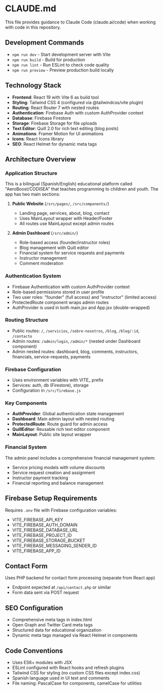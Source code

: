 # CLAUDE.md

This file provides guidance to Claude Code (claude.ai/code) when working with code in this repository.

## Development Commands

- `npm run dev` - Start development server with Vite
- `npm run build` - Build for production
- `npm run lint` - Run ESLint to check code quality
- `npm run preview` - Preview production build locally

## Technology Stack

- **Frontend**: React 19 with Vite 6 as build tool
- **Styling**: Tailwind CSS 4 (configured via @tailwindcss/vite plugin)
- **Routing**: React Router 7 with nested routes
- **Authentication**: Firebase Auth with custom AuthProvider context
- **Database**: Firebase Firestore
- **Storage**: Firebase Storage for file uploads
- **Text Editor**: Quill 2.0 for rich text editing (blog posts)
- **Animations**: Framer Motion for UI animations
- **Icons**: React Icons library
- **SEO**: React Helmet for dynamic meta tags

## Architecture Overview

### Application Structure
This is a bilingual (Spanish/English) educational platform called "AeroBoost/CODISEA" that teaches programming to children and youth. The app has two main sections:

1. **Public Website** (`/src/pages/`, `/src/components/`)
   - Landing page, services, about, blog, contact
   - Uses MainLayout wrapper with Header/Footer
   - All routes use MainLayout except admin routes

2. **Admin Dashboard** (`/src/admin/`)
   - Role-based access (founder/instructor roles)
   - Blog management with Quill editor
   - Financial system for service requests and payments
   - Instructor management
   - Comment moderation

### Authentication System
- Firebase Authentication with custom AuthProvider context
- Role-based permissions stored in user profile
- Two user roles: "founder" (full access) and "instructor" (limited access)
- ProtectedRoute component wraps admin routes
- AuthProvider is used in both main.jsx and App.jsx (double-wrapped)

### Routing Structure
- Public routes: `/`, `/servicios`, `/sobre-nosotros`, `/blog`, `/blog/:id`, `/contacto`
- Admin routes: `/admin/login`, `/admin/*` (nested under Dashboard component)
- Admin nested routes: dashboard, blog, comments, instructors, financials, service-requests, payments

### Firebase Configuration
- Uses environment variables with VITE_ prefix
- Services: auth, db (Firestore), storage
- Configuration in `/src/firebase.js`

### Key Components
- **AuthProvider**: Global authentication state management
- **Dashboard**: Main admin layout with nested routing
- **ProtectedRoute**: Route guard for admin access
- **QuillEditor**: Reusable rich text editor component
- **MainLayout**: Public site layout wrapper

### Financial System
The admin panel includes a comprehensive financial management system:
- Service pricing models with volume discounts
- Service request creation and assignment
- Instructor payment tracking
- Financial reporting and balance management

## Firebase Setup Requirements
Requires `.env` file with Firebase configuration variables:
- VITE_FIREBASE_API_KEY
- VITE_FIREBASE_AUTH_DOMAIN
- VITE_FIREBASE_DATABASE_URL
- VITE_FIREBASE_PROJECT_ID
- VITE_FIREBASE_STORAGE_BUCKET
- VITE_FIREBASE_MESSAGING_SENDER_ID
- VITE_FIREBASE_APP_ID

## Contact Form
Uses PHP backend for contact form processing (separate from React app)
- Endpoint expected at `/api/contact.php` or similar
- Form data sent via POST request

## SEO Configuration
- Comprehensive meta tags in index.html
- Open Graph and Twitter Card meta tags
- Structured data for educational organization
- Dynamic meta tags managed via React Helmet in components

## Code Conventions
- Uses ES6+ modules with JSX
- ESLint configured with React hooks and refresh plugins
- Tailwind CSS for styling (no custom CSS files except index.css)
- Spanish language used in UI text and comments
- File naming: PascalCase for components, camelCase for utilities